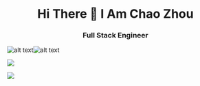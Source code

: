 <h1 align="center">Hi There 👋 I Am Chao Zhou</h1>

<h3 align='center'> Full Stack Engineer</h3>

<div float='left'>

  ![alt text](https://img.shields.io/badge/Canva-%2300C4CC.svg?&style=for-the-badge&logo=Canva&logoColor=white)![alt text](https://img.shields.io/badge/Canva-%2300C4CC.svg?&style=for-the-badge&logo=Canva&logoColor=white)

                
<a href='https://medium.com/@Chao.Zhou' target="_blank"><img src='https://img.shields.io/badge/Medium-12100E?style=for-the-badge&logo=medium&logoColor=white' /></a>

<a href='https://www.linkedin.com/in/chao-zhou8/' target='_blank'><img src='https://img.shields.io/badge/LinkedIn-0077B5?style=for-the-badge&logo=linkedin&logoColor=white' /></a>

</div>



<!--
**StudentCZ/StudentCZ** is a ✨ _special_ ✨ repository because its `README.md` (this file) appears on your GitHub profile.

Here are some ideas to get you started:

- 🔭 I’m currently working on ...
- 🌱 I’m currently learning ...
- 👯 I’m looking to collaborate on ...
- 🤔 I’m looking for help with ...
- 💬 Ask me about ...
- 📫 How to reach me: ...
- 😄 Pronouns: ...
- ⚡ Fun fact: ...
-->
